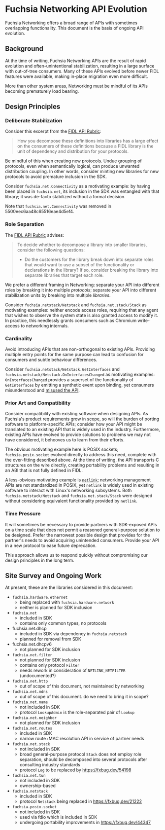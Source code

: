 # Fuchsia Networking API Evolution

Fuchsia Networking offers a broad range of APIs with sometimes overlapping
functionality. This document is the basis of ongoing API evolution.

## Background

At the time of writing, Fuchsia Networking APIs are the result of rapid
evolution and often-unintentional stabilization, resulting in a large surface
with out-of-tree consumers. Many of these APIs evolved before newer FIDL
features were available, making in-place migration even more difficult.

More than other system areas, Networking must be mindful of its APIs becoming
prematurely load bearing.

## Design Principles

### Deliberate Stabilization

Consider this excerpt from the [FIDL API Rubric][library_structure]:

> How you decompose these definitions into libraries has a large effect on the
> consumers of these definitions because a FIDL library is the unit of
> dependency and distribution for your protocols.

Be mindful of this when creating new protocols. Undue grouping of protocols,
even when semantically logical, can produce unwanted distribution coupling. In
other words, consider minting new libraries for new protocols to avoid premature
inclusion in the SDK.

Consider `fuchsia.net.Connectivity` as a motivating example: by having been
placed in `fuchsia.net`, its inclusion in the SDK was entangled with that
library; it was de-facto stabilized without a formal decision.

Note that `fuchsia.net.Connectivity` was removed in 5500eec6aa48c65516eae4d5ef4.

### Role Separation

The [FIDL API Rubric][library_structure] advises:

> To decide whether to decompose a library into smaller libraries, consider the
> following questions:
>
> - Do the customers for the library break down into separate roles that would
>   want to use a subset of the functionality or declarations in the library? If
>   so, consider breaking the library into separate libraries that target each
>   role.

We prefer a different framing in Networking: separate your API into different
roles by breaking it into multiple *protocols*; separate your API into different
stabilization units by breaking into multiple *libraries*.

Consider `fuchsia.netstack/Netstack` and `fuchsia.net.stack/Stack` as motivating
examples: neither encode access roles, requiring that any agent that wishes to
observe the system state is also granted access to modify it. In practice, this
needlessly grants consumers such as Chromium write-access to networking
internals.

### Cardinality

Avoid introducing APIs that are non-orthogonal to existing APIs. Providing
multiple entry points for the same purpose can lead to confusion for consumers
and subtle behaviour differences.

Consider `fuchsia.netstack/Netstack.GetInterfaces` and
`fuchsia.netstack/Netstack.OnInterfacesChanged` as motivating examples:
`OnInterfacesChanged` provides a superset of the functionality of
`GetInterfaces` by emitting a synthetic event upon binding, yet consumers
misunderstood and [misused the API][chromium_on_interfaces_changed].

### Prior Art and Compatibility

Consider compatibility with existing software when designing APIs. As Fuchsia's
product requirements grow in scope, so will the burden of porting software to
platform-specific APIs; consider how your API might be translated to an existing
API that is widely used in the industry. Furthermore, existing APIs have evolved
to provide solutions to problems we may not have considered, it behooves us to
learn from their efforts.

The obvious motivating example here is POSIX sockets; `fuchsia.posix.socket`
evolved directly to address this need, complete with the over-fitting described
above. At the time of writing, the API transports C structures on the wire
directly, creating portability problems and resulting in an ABI that is not
fully defined in FIDL.

A less-obvious motivating example is [`netlink`]; networking management APIs are
not standardized in POSIX, yet `netlink` is widely used in existing software to
interact with Linux's networking subsystems. Both `fuchsia.netstack/Netstack`
and `fuchsia.net.stack/Stack` were designed without considering equivalent
functionality provided by `netlink`.

### Time Pressure

It will sometimes be necessary to provide partners with SDK-exposed APIs on a
time scale that does not permit a reasoned general-purpose solution to be
designed. Prefer the narrowest possible design that provides for the partner's
needs to avoid acquiring unintended consumers. Provide your API in a new
protocol to ease future deprecation.

This approach allows us to respond quickly without compromising our design
principles in the long term.

## Site Survey and Ongoing Work

At present, these are the libraries considered in this document:

- `fuchsia.hardware.ethernet`
   + being replaced with `fuchsia.hardware.network`
   + neither is planned for SDK inclusion
- `fuchsia.net`
   + included in SDK
   + contains only common types, no protocols
-  fuchsia.net.dhcp
   + included in SDK via dependency in `fuchsia.netstack`
   + planned for removal from SDK
-  fuchsia.net.dhcpv6
   + not planned for SDK inclusion
- `fuchsia.net.filter`
   + not planned for SDK inclusion
   + contains only protocol `Filter`
   + needs rework in consideration of `NETLINK_NETFILTER` (undocumented?)
- `fuchsia.net.http`
   + out of scope of this document, not maintained by networking
- `fuchsia.net.mdns`
   + out of scope of this document. do we need to bring it in scope?
- `fuchsia.net.name`
   + not included in SDK
   + protocol `LookupAdmin` is the role-separated pair of `Lookup`
- `fuchsia.net.neighbor`
   + not planned for SDK inclusion
- `fuchsia.net.routes`
   + included in SDK
   + narrow route+MAC resolution API in service of partner needs
- `fuchsia.net.stack`
   + not included in SDK
   + broad general-purpose protocol `Stack` does not employ role separation,
     should be decomposed into several protocols after consulting industry
     standards
   + protocol `Log` to be replaced by https://fxbug.dev/54198
- `fuchsia.net.tun`
   + not included in SDK
   + ownership-based
- `fuchsia.netstack`
   + included in SDK
   + protocol `Netstack` being replaced in https://fxbug.dev/21222
- `fuchsia.posix.socket`
   + not included in SDK
   + used via fdio which is included in SDK
   + undergoing portability improvements in https://fxbug.dev/44347

[library_structure]: /docs/concepts/api/fidl.md#library_structure
[chromium_on_interfaces_changed]: https://chromium-review.googlesource.com/c/chromium/src/+/2331860
[`netlink`]: https://man7.org/linux/man-pages/man7/netlink.7.html
